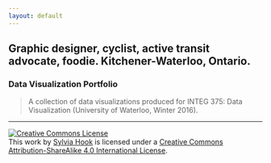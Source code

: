 ```yaml
---
layout: default
---
```


## Graphic designer, cyclist, active transit advocate, foodie. Kitchener-Waterloo, Ontario.

### Data Visualization Portfolio

>A collection of data visualizations produced for INTEG 375: Data Visualization (University of Waterloo, Winter 2016).



<hr>

<a rel="license" href="http://creativecommons.org/licenses/by-sa/4.0/"><img alt="Creative Commons License" style="border-width:0" src="https://i.creativecommons.org/l/by-sa/4.0/88x31.png" /></a><br />This work by <a xmlns:cc="http://creativecommons.org/ns#" href="http://sylviahook.github.io/" property="cc:attributionName" rel="cc:attributionURL">Sylvia Hook</a> is licensed under a <a rel="license" href="http://creativecommons.org/licenses/by-sa/4.0/">Creative Commons Attribution-ShareAlike 4.0 International License</a>.
